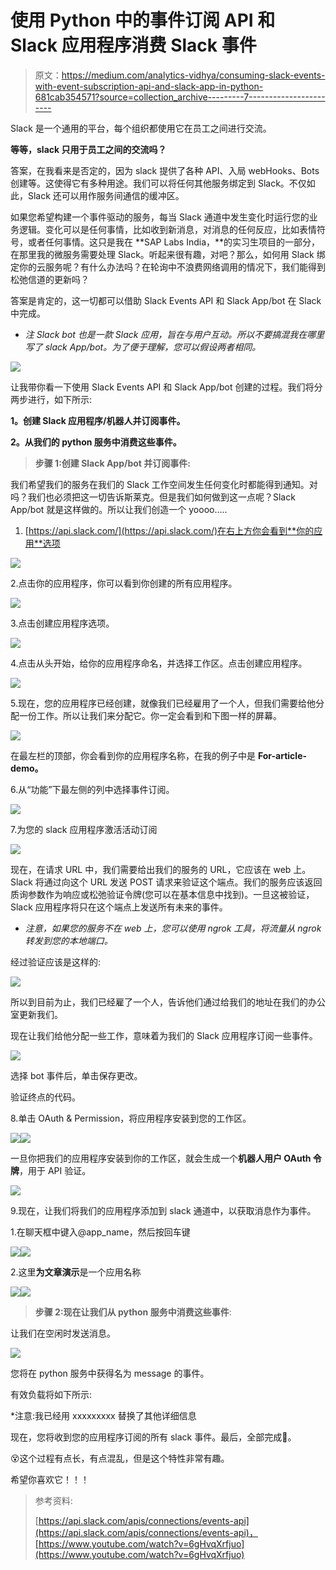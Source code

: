 # 使用 Python 中的事件订阅 API 和 Slack 应用程序消费 Slack 事件

> 原文：<https://medium.com/analytics-vidhya/consuming-slack-events-with-event-subscription-api-and-slack-app-in-python-681cab354571?source=collection_archive---------7----------------------->

Slack 是一个通用的平台，每个组织都使用它在员工之间进行交流。

**等等，slack 只用于员工之间的交流吗？**

答案，在我看来是否定的，因为 slack 提供了各种 API、入局 webHooks、Bots 创建等。这使得它有多种用途。我们可以将任何其他服务绑定到 Slack。不仅如此，Slack 还可以用作服务间通信的缓冲区。

如果您希望构建一个事件驱动的服务，每当 Slack 通道中发生变化时运行您的业务逻辑。变化可以是任何事情，比如收到新消息，对消息的任何反应，比如表情符号，或者任何事情。这只是我在 **SAP Labs India，**的实习生项目的一部分，在那里我的微服务需要处理 Slack。听起来很有趣，对吧？那么，如何用 Slack 绑定你的云服务呢？有什么办法吗？在轮询中不浪费网络调用的情况下，我们能得到松弛信道的更新吗？

答案是肯定的，这一切都可以借助 Slack Events API 和 Slack App/bot 在 Slack 中完成。

* *注 Slack bot 也是一款 Slack 应用，旨在与用户互动。所以不要搞混我在哪里写了 slack App/bot。为了便于理解，您可以假设两者相同。*

![](img/1046ae13518403bed70b6cbbe0a1d163.png)

让我带你看一下使用 Slack Events API 和 Slack App/bot 创建的过程。我们将分两步进行，如下所示:

**1。创建 Slack 应用程序/机器人并订阅事件。**

**2。从我们的 python 服务中消费这些事件。**

> **步骤 1:创建 Slack App/bot 并订阅事件:**

我们希望我们的服务在我们的 Slack 工作空间发生任何变化时都能得到通知。对吗？我们也必须把这一切告诉斯莱克。但是我们如何做到这一点呢？Slack App/bot 就是这样做的。所以让我们创造一个 yoooo…..

1.  [https://api.slack.com/](https://api.slack.com/)在右上方你会看到**你的应用**选项

![](img/169d7da307df85234032df05f1114e5a.png)

2.点击你的应用程序，你可以看到你创建的所有应用程序。

![](img/bd2d9b0df4576884941c592cfddbabec.png)

3.点击创建应用程序选项。

![](img/21731caf1627087bdbdb144432ca90f3.png)

4.点击从头开始，给你的应用程序命名，并选择工作区。点击创建应用程序。

![](img/62cb5198a859e75326543a07bb5d3ec5.png)

5.现在，您的应用程序已经创建，就像我们已经雇用了一个人，但我们需要给他分配一份工作。所以让我们来分配它。你一定会看到和下图一样的屏幕。

![](img/67ea86374e4bb9ad6b1e2aea55221351.png)

在最左栏的顶部，你会看到你的应用程序名称，在我的例子中是 **For-article-demo。**

6.从“功能”下最左侧的列中选择事件订阅。

![](img/2da2e8f64e7c857786836973aec15137.png)

7.为您的 slack 应用程序激活活动订阅

![](img/7079109f1c275feac2f10bbe39fbc6d0.png)

现在，在请求 URL 中，我们需要给出我们的服务的 URL，它应该在 web 上。Slack 将通过向这个 URL 发送 POST 请求来验证这个端点。我们的服务应该返回质询参数作为响应或松弛验证令牌(您可以在基本信息中找到)。一旦这被验证，Slack 应用程序将只在这个端点上发送所有未来的事件。

* *注意，如果您的服务不在 web 上，您可以使用 ngrok 工具，将流量从 ngrok 转发到您的本地端口。*

经过验证应该是这样的:

![](img/c126b892775ad4e1237dbf4aaffa26eb.png)

所以到目前为止，我们已经雇了一个人，告诉他们通过给我们的地址在我们的办公室更新我们。

现在让我们给他分配一些工作，意味着为我们的 Slack 应用程序订阅一些事件。

![](img/abdcbc5282545b7dc81704f9aef0f1fd.png)

选择 bot 事件后，单击保存更改。

验证终点的代码。

8.单击 OAuth & Permission，将应用程序安装到您的工作区。

![](img/38bbce72e43621f381272b35d3e80394.png)![](img/856997cb1e6826108edc18632abcf0e8.png)

一旦你把我们的应用程序安装到你的工作区，就会生成一个**机器人用户 OAuth 令牌**，用于 API 验证。

![](img/2a58d96813919f174416fdd3ad267446.png)

9.现在，让我们将我们的应用程序添加到 slack 通道中，以获取消息作为事件。

1.在聊天框中键入@app_name，然后按回车键

![](img/9c4f306d82c7610b18985ab147d95881.png)![](img/9c4f306d82c7610b18985ab147d95881.png)

2.这里**为文章演示**是一个应用名称

![](img/fa079556305bcd49e5bc8d7feaf79eed.png)![](img/8b6f32d8f7dd72ed0eb26990cab8967a.png)

> **步骤 2:现在让我们从 python 服务中消费这些事件**:

让我们在空闲时发送消息。

![](img/def0487e295b152de6842647d74c6e0f.png)

您将在 python 服务中获得名为 message 的事件。

有效负载将如下所示:

*注意:我已经用 xxxxxxxxx 替换了其他详细信息

现在，您将收到您的应用程序订阅的所有 slack 事件。最后，全部完成🤩。

😵这个过程有点长，有点混乱，但是这个特性非常有趣。

希望你喜欢它！！！

> 参考资料:
> 
> [https://api.slack.com/apis/connections/events-api](https://api.slack.com/apis/connections/events-api)，[https://www.youtube.com/watch?v=6gHvqXrfjuo](https://www.youtube.com/watch?v=6gHvqXrfjuo)